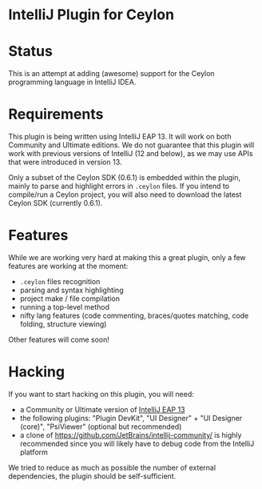 IntelliJ Plugin for Ceylon
==========================
# Status
This is an attempt at adding (awesome) support for the Ceylon programming language in IntelliJ IDEA.

# Requirements

This plugin is being written using IntelliJ EAP 13. It will work on both Community and Ultimate editions.
We do not guarantee that this plugin will work with previous versions of IntelliJ (12 and below), as we may use APIs that were introduced in version 13.

Only a subset of the Ceylon SDK (0.6.1) is embedded within the plugin, mainly to parse and highlight errors in `.ceylon` files. If you intend to compile/run a Ceylon project, you will also need to download the latest Ceylon SDK (currently 0.6.1).

# Features

While we are working very hard at making this a great plugin, only a few features are working at the moment:

- `.ceylon` files recognition
- parsing and syntax highlighting
- project make / file compilation
- running a top-level method
- nifty lang features (code commenting, braces/quotes matching, code folding, structure viewing)

Other features will come soon!

# Hacking

If you want to start hacking on this plugin, you will need:

- a Community or Ultimate version of [IntelliJ EAP 13](http://confluence.jetbrains.com/display/IDEADEV/IDEA+13+EAP)
- the following plugins: "Plugin DevKit", "UI Designer" + "UI Designer (core)", "PsiViewer" (optional but recommended)
- a clone of https://github.com/JetBrains/intellij-community/ is highly recommended since you will likely have to debug code from the IntelliJ platform

We tried to reduce as much as possible the number of external dependencies, the plugin should be self-sufficient.